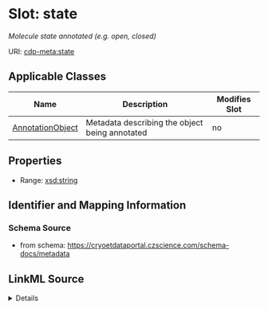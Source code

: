 # Slot: state


_Molecule state annotated (e.g. open, closed)_



URI: [cdp-meta:state](https://cryoetdataportal.czscience.com/schema/metadata/state)



<!-- no inheritance hierarchy -->




## Applicable Classes

| Name | Description | Modifies Slot |
| --- | --- | --- |
[AnnotationObject](AnnotationObject.md) | Metadata describing the object being annotated |  no  |







## Properties

* Range: [xsd:string](http://www.w3.org/2001/XMLSchema#string)





## Identifier and Mapping Information







### Schema Source


* from schema: https://cryoetdataportal.czscience.com/schema-docs/metadata




## LinkML Source

<details>
```yaml
name: state
description: Molecule state annotated (e.g. open, closed)
from_schema: https://cryoetdataportal.czscience.com/schema-docs/metadata
exact_mappings:
- cdp-common:annotation_object_state
rank: 1000
alias: state
owner: AnnotationObject
domain_of:
- AnnotationObject
range: string
inlined: true
inlined_as_list: true

```
</details>